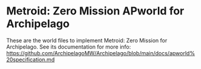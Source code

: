 # Metroid: Zero Mission APworld for Archipelago

These are the world files to implement Metroid: Zero Mission for Archipelago.
See its documentation for more info: https://github.com/ArchipelagoMW/Archipelago/blob/main/docs/apworld%20specification.md
